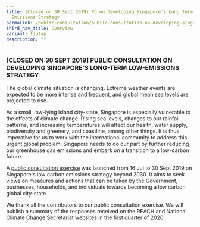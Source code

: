 ```yaml
---
title: (Closed on 30 Sept 2019) PC on Developing Singapore's Long Term Low
  Emissions Strategy
permalink: /public-consultation/public-consultation-on-developing-singapore-s-long-term-low-emissions-strategy/
third_nav_title: Overview
variant: tiptap
description: ""
---
```

### [CLOSED ON 30 SEPT 2019] PUBLIC CONSULTATION ON DEVELOPING SINGAPORE'S LONG-TERM LOW-EMISSIONS STRATEGY


The global climate situation is changing. Extreme weather events are expected to be more intense and frequent, and global mean sea levels are projected to rise.

As a small, low-lying island city-state, Singapore is especially vulnerable to the effects of climate change. Rising sea levels, changes to our rainfall patterns, and increasing temperatures will affect our health, water supply, biodiversity and greenery, and coastline, among other things.  It is thus imperative for us to work with the international community to address this urgent global problem. Singapore needs to do our part by further reducing our greenhouse gas emissions and embark on a transition to a low-carbon future.

A [<a href="/files/docs/default-source/default-document-library/2050-public-consultation-document-(for-publication)_(revised-151019).pdf" target="_blank">public consultation exercise</a>](/files/docs/default-source/default-document-library/2050-public-consultation-document-(for-publication)_(revised-151019).pdf) was launched from 16 Jul to 30 Sept 2019 on Singapore's low carbon emissions strategy beyond 2030. It aims to seek views on measures and actions that can be taken by the Government, businesses, households, and individuals towards becoming a low carbon global city-state.

We thank all the contributors to our public consultation exercise. We will publish a summary of the responses received on the REACH and National Climate Change Secretariat websites in the first quarter of 2020.